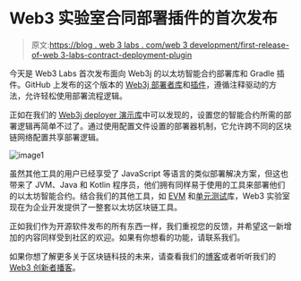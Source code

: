 # Web3 实验室合同部署插件的首次发布

> 原文:[https://blog . web 3 labs . com/web 3 development/first-release-of-web 3-labs-contract-deployment-plugin](https://blog.web3labs.com/web3development/first-release-of-web3-labs-contract-deployment-plugin)

今天是 Web3 Labs 首次发布面向 Web3j 的以太坊智能合约部署库和 Gradle 插件。GitHub 上发布的这个版本的 [Web3j 部署者库](https://github.com/web3j/web3j-deployer)和[插件](https://github.com/web3j/web3j-deployer-plugin/)，遵循注释驱动的方法，允许轻松使用部署流程逻辑。

正如在我们的 [Web3j deployer 演示库](https://github.com/web3j/web3j-deployer-demo/)中可以发现的，设置您的智能合约所需的部署逻辑再简单不过了。通过使用配置文件设置的部署器机制，它允许跨不同的区块链网络配置共享部署逻辑。

![image1](../Images/679dcdc102e1fd12477a42c993259dad.png)

虽然其他工具的用户已经享受了 JavaScript 等语言的类似部署解决方案，但这也带来了 JVM、Java 和 Kotlin 程序员，他们拥有同样易于使用的工具来部署他们的以太坊智能合约。结合我们的其他工具，如 [EVM](https://github.com/web3j/web3j-evm/) 和[单元测试](https://github.com/web3j/web3j-unit/)库，Web3 实验室现在为企业开发提供了一整套以太坊区块链工具。

正如我们作为开源软件发布的所有东西一样，我们重视您的反馈，并希望这一新增加的内容同样受到社区的欢迎。如果有你想看的功能，请联系我们。

如果你想了解更多关于区块链科技的未来，请查看我们的[博客](https://blog.web3labs.com/)或者听听我们的 [Web3 创新者播客](https://podcast.web3labs.com/)。
